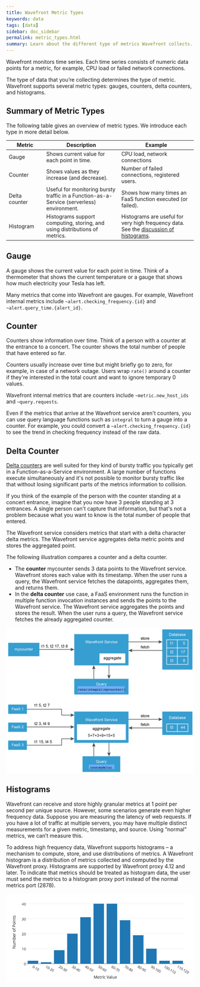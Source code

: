 ```yaml
---
title: Wavefront Metric Types
keywords: data
tags: [data]
sidebar: doc_sidebar
permalink: metric_types.html
summary: Learn about the different type of metrics Wavefront collects.
---
```


Wavefront monitors time series. Each time series consists of numeric data points for a metric, for example, CPU load or failed network connections.

The type of data that you’re collecting determines the type of metric. Wavefront supports several metric types: gauges, counters, delta counters, and histograms.

## Summary of Metric Types

The following table gives an overview of metric types. We introduce each type in more detail below.

<table style="width: 100%;">
<tbody>
<thead>
<tr><th width="20%">Metric</th><th width="40%">Description</th><th width="40%">Example</th></tr>
</thead>
<tr>
<td>Gauge</td>
<td>Shows current value for each point in time.</td>
<td>CPU load, network connections</td>
</tr>
<tr>
<td>Counter</td>
<td>Shows values as they increase (and decrease).</td>
<td>Number of failed connections, registered users.</td>
</tr>
<tr>
<td>Delta counter</td>
<td>Useful for monitoring bursty traffic in a Function-as-a-Service (serverless) environment. </td>
<td>Shows how many times an FaaS function executed (or failed). </td>
</tr>
<tr>
<td>Histogram</td>
<td>Histograms support computing, storing, and using distributions of metrics.</td>
<td>Histograms are useful for very high frequency data. See the <a href="proxies_histogram.html">discussion of histograms</a>. </td>
</tr>
</tbody>
</table>

## Gauge

A gauge shows the current value for each point in time. Think of a thermometer that shows the current temperature or a gauge that shows how much electricity your Tesla has left.

Many metrics that come into Wavefront are gauges. For example, Wavefront internal metrics include `~alert.checking_frequency.{id}` and `~alert.query_time.{alert_id}`.

## Counter

Counters show information over time. Think of a person with a counter at the entrance to a concert. The counter shows the total number of people that have entered so far.

   Counters usually increase over time but might briefly go to zero, for example, in case of a network outage. Users wrap `rate()` around a counter if they're interested in the total count and want to ignore temporary 0 values.

Wavefront internal metrics that are counters include `~metric.new_host_ids` and `~query.requests`.

Even if the metrics that arrive at the Wavefront service aren't counters, you can use query language functions such as `integral` to turn a gauge into a counter. For example, you could convert a `~alert.checking_frequency.{id}` to see the trend in checking frequency instead of the raw data.

## Delta Counter

[Delta counters](delta_counters.html) are well suited for they kind of bursty traffic you typically get in a Function-as-a-Service environment. A large number of functions execute simultaneously and it's not possible to monitor bursty traffic like that without losing significant parts of the metrics information to collision.

If you think of the example of the person with the counter standing at a concert entrance, imagine that you now have 3 people standing at 3 entrances. A single person can't capture that information, but that's not a problem because what you want to know is the total number of people that entered.

The Wavefront service considers metrics that start with a delta character delta metrics. The Wavefront service aggregates delta metric points and stores the aggregated point.

The following illustration compares a counter and a delta counter.
* The **counter** mycounter sends 3 data points to the Wavefront service. Wavefront stores each value with its timestamp. When the user runs a query, the Wavefront service fetches the datapoints, aggregates them, and returns them.
* In the **delta counter** use case, a FaaS environment runs the function in multiple function invocation instances and sends the points to the Wavefront service. The Wavefront service aggregates the points and stores the result. When the user runs a query, the Wavefront service fetches the already aggregated counter.

![counters_delta_counters](images/counters_delta_counters.png)

## Histograms

Wavefront can receive and store highly granular metrics at 1 point per second per unique source. However, some scenarios generate even higher frequency data. Suppose you are measuring the latency of web requests. If you have a lot of traffic at multiple servers, you may have multiple distinct measurements for a given metric, timestamp, and source. Using “normal” metrics, we can’t measure this.

To address high frequency data, Wavefront supports histograms – a mechanism to compute, store, and use distributions of metrics. A Wavefront histogram is a distribution of metrics collected and computed by the Wavefront proxy. Histograms are supported by Wavefront proxy 4.12 and later. To indicate that metrics should be treated as histogram data, the user must send the metrics to a histogram proxy port instead of the normal metrics port (2878).

![histogram](images/histogram.png)
